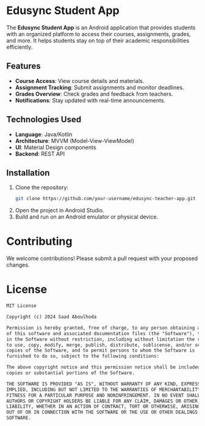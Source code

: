 # Edusync Student App

The **Edusync Student App** is an Android application that provides students with an organized platform to access their courses, assignments, grades, and more. It helps students stay on top of their academic responsibilities efficiently.

## Features

- **Course Access**: View course details and materials.
- **Assignment Tracking**: Submit assignments and monitor deadlines.
- **Grades Overview**: Check grades and feedback from teachers.
- **Notifications**: Stay updated with real-time announcements.

## Technologies Used

- **Language**: Java/Kotlin
- **Architecture**: MVVM (Model-View-ViewModel)
- **UI**: Material Design components
- **Backend**: REST API

## Installation

1. Clone the repository:
   ```bash
   git clone https://github.com/your-username/edusync-teacher-app.git
2. Open the project in Android Studio.
3. Build and run on an Android emulator or physical device.

# Contributing
We welcome contributions! Please submit a pull request with your proposed changes.

# License
```markdown
MIT License

Copyright (c) 2024 Saad Aboulhoda

Permission is hereby granted, free of charge, to any person obtaining a copy
of this software and associated documentation files (the "Software"), to deal
in the Software without restriction, including without limitation the rights
to use, copy, modify, merge, publish, distribute, sublicense, and/or sell
copies of the Software, and to permit persons to whom the Software is
furnished to do so, subject to the following conditions:

The above copyright notice and this permission notice shall be included in all
copies or substantial portions of the Software.

THE SOFTWARE IS PROVIDED "AS IS", WITHOUT WARRANTY OF ANY KIND, EXPRESS OR
IMPLIED, INCLUDING BUT NOT LIMITED TO THE WARRANTIES OF MERCHANTABILITY,
FITNESS FOR A PARTICULAR PURPOSE AND NONINFRINGEMENT. IN NO EVENT SHALL THE
AUTHORS OR COPYRIGHT HOLDERS BE LIABLE FOR ANY CLAIM, DAMAGES OR OTHER
LIABILITY, WHETHER IN AN ACTION OF CONTRACT, TORT OR OTHERWISE, ARISING FROM,
OUT OF OR IN CONNECTION WITH THE SOFTWARE OR THE USE OR OTHER DEALINGS IN THE
SOFTWARE.
